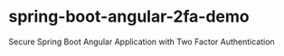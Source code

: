 # spring-boot-angular-2fa-demo
Secure Spring Boot Angular Application with Two Factor Authentication
